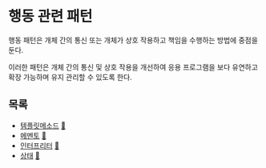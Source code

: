 # 행동 관련 패턴

행동 패턴은 개체 간의 통신 또는 개체가 상호 작용하고 책임을 수행하는 방법에 중점을 둔다. 

이러한 패턴은 개체 간의 통신 및 상호 작용을 개선하여 응용 프로그램을 보다 유연하고 확장 가능하며 유지 관리할 수 있도록 한다.

## 목록

* [템플릿메소드](template_method) [:notebook:](https://en.wikipedia.org/wiki/Template_pattern)
* [메멘토](memento) [:notebook:](https://en.wikipedia.org/wiki/Memento_pattern)
* [인터프리터](interpreter) [:notebook:](https://en.wikipedia.org/wiki/Interpreter_pattern)
* [상태](state) [:notebook:](https://en.wikipedia.org/wiki/State_pattern)

[//]: # (* [Observer]&#40;observer&#41; [:notebook:]&#40;https://en.wikipedia.org/wiki/Observer_pattern&#41;)

[//]: # (* [Strategy]&#40;strategy&#41; [:notebook:]&#40;https://en.wikipedia.org/wiki/Strategy_pattern&#41;)

[//]: # (* [Mediator]&#40;mediator&#41; [:notebook:]&#40;https://en.wikipedia.org/wiki/Mediator_pattern&#41;)

[//]: # (* [Chain of responsiblity]&#40;chain&#41; [:notebook:]&#40;https://en.wikipedia.org/wiki/Chain-of-responsibility_pattern&#41;)

[//]: # (* [Command]&#40;command&#41; [:notebook:]&#40;https://en.wikipedia.org/wiki/Command_pattern&#41;)

[//]: # (* [Visitor]&#40;visitor&#41; [:notebook:]&#40;https://en.wikipedia.org/wiki/Visitor_pattern&#41;)
